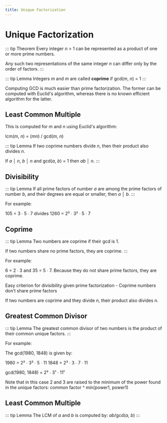 ```yaml
---
title: Unique Factorization
---
```

Unique Factorization
====================

::: tip Theorem
Every integer _n_ > 1 can be represented as a product of one or more prime numbers.

Any such two representations of the same integer _n_ can differ only by the order of factors.
:::

::: tip Lemma
Integers _m_ and _m_ are called __coprime__ if gcd(_m_, _n_) = 1
:::

Computing GCD is much easier than prime factorization. The former can be computed with Euclid's algorithm, whereas there is no known efficient algorithm for the latter.

Least Common Multiple
---------------------
This is computed for _m_ and _n_ using Euclid's algorithm:

lcm(_m_, _n_) = (_mn_) / gcd(_m_, _n_)

::: tip Lemma
If two coprime numbers divide _n_, then their product also divides _n_.

If _a_ │ _n_, _b_ │ _n_ and gcd(_a_, _b_) = 1 then _ab_ │ _n_.
:::

Divisibility
------------
::: tip Lemma
If  all prime factors of number _a_ are among the prime factors of number _b_, and their degrees are equal or smaller, then _a_ │ _b_.
:::

For example:

105 = 3 ∙ 5 ∙ 7 divides 1260 = 2² ∙ 3² ∙ 5 ∙ 7


Coprime
-------
::: tip Lemma
Two numbers are coprime if their gcd is 1.

If two numbers share no prime factors, they are coprime.
:::

For example:

6 = 2 ∙ 3 and 35 = 5 ∙ 7. Because they do not share prime factors, they are coprime.

Easy criterion for divisibility given prime factorization - Coprime numbers don’t share prime factors

If two numbers are coprime and they divide _n_, their product also divides _n_.

Greatest Common Divisor
-----------------------
::: tip Lemma
The greatest common divisor of two numbers is the product of their common unique factors.
:::

For example:

The gcd(1980, 1848) is given by:

1980 = 2² ∙ 3² ∙ 5 ∙ 11
1848 = 2³ ∙ 3 ∙ 7 ∙ 11

gcd(1980, 1848) = 2² ∙ 3¹ ∙ 11¹

Note that in this case 2 and 3 are raised to the minimum of the power found in the unique factors:
common factor ^ min(power1, power1)

Least Common Multiple
---------------------
::: tip Lemma
The LCM of _a_ and _b_ is computed by: _ab_/gcd(_a_, _b_)
:::


